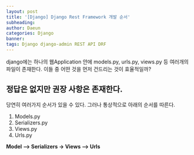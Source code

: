 ```yaml
---
layout: post
title: '[Django] Django Rest Framework 개발 순서'
subheading: 
author: Daeun
categories: Django
banner:
tags: Django django-admin REST API DRF 
---
```


django에는 하나의 웹Application 안에 models.py, urls.py, views.py 등 여러개의 파일이 존재한다. 이들 중 어떤 것을 먼저 건드리는 것이 효율적일까?

## 정답은 없지만 권장 사항은 존재한다.

당연히 여러가지 순서가 있을 수 있다. 그러나 통상적으로 아래의 순서를 따른다.
1. Models.py
2. Serializers.py
3. Views.py
4. Urls.py

**Model --> Serializers -> Views --> Urls**